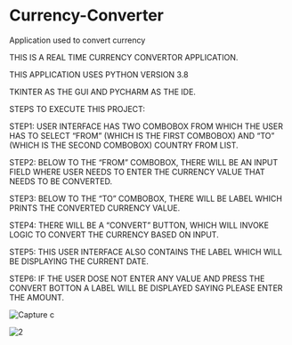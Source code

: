 # Currency-Converter
Application used to convert currency

THIS IS A REAL TIME CURRENCY CONVERTOR APPLICATION.

THIS APPLICATION USES PYTHON VERSION 3.8

TKINTER AS THE GUI AND PYCHARM AS THE IDE.

STEPS TO EXECUTE THIS PROJECT:

STEP1: USER INTERFACE HAS TWO COMBOBOX   FROM WHICH THE USER HAS TO SELECT “FROM” (WHICH IS THE FIRST COMBOBOX)
       AND “TO” (WHICH IS THE SECOND COMBOBOX) COUNTRY FROM LIST.
       
STEP2: BELOW TO THE “FROM” COMBOBOX, THERE WILL BE AN INPUT FIELD WHERE USER NEEDS TO ENTER THE CURRENCY VALUE
       THAT NEEDS TO BE CONVERTED.
       
STEP3: BELOW TO THE “TO” COMBOBOX, THERE WILL BE LABEL WHICH PRINTS THE CONVERTED CURRENCY VALUE.

STEP4: THERE WILL BE A “CONVERT” BUTTON, WHICH WILL INVOKE LOGIC TO CONVERT THE CURRENCY BASED ON INPUT.

STEP5: THIS USER INTERFACE ALSO CONTAINS THE LABEL WHICH WILL BE DISPLAYING THE CURRENT DATE.

STEP6: IF THE USER DOSE NOT ENTER ANY VALUE AND PRESS THE CONVERT BOTTON A LABEL WILL BE DISPLAYED SAYING PLEASE ENTER THE AMOUNT.

![Capture c](https://user-images.githubusercontent.com/93740022/142482447-fd076ee7-e26c-4c76-9d52-fae4f56765f8.JPG)

![2](https://user-images.githubusercontent.com/93740022/142482463-09d5a057-7ee7-4a9c-a580-90f812061cff.JPG)





